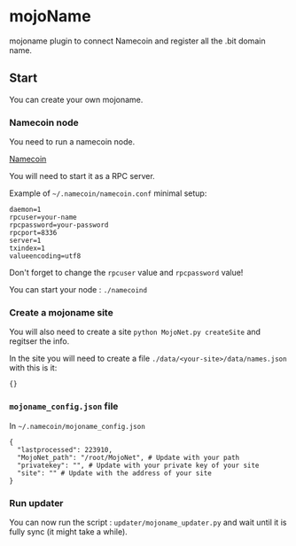 # mojoName

mojoname plugin to connect Namecoin and register all the .bit domain name.

## Start

You can create your own mojoname.

### Namecoin node

You need to run a namecoin node.

[Namecoin](https://namecoin.org/download/)

You will need to start it as a RPC server.

Example of `~/.namecoin/namecoin.conf` minimal setup:

```
daemon=1
rpcuser=your-name
rpcpassword=your-password
rpcport=8336
server=1
txindex=1
valueencoding=utf8
```

Don't forget to change the `rpcuser` value and `rpcpassword` value!

You can start your node : `./namecoind`

### Create a mojoname site

You will also need to create a site `python MojoNet.py createSite` and regitser the info.

In the site you will need to create a file `./data/<your-site>/data/names.json` with this is it:

```
{}
```

### `mojoname_config.json` file

In `~/.namecoin/mojoname_config.json`

```
{
  "lastprocessed": 223910,
  "MojoNet_path": "/root/MojoNet", # Update with your path
  "privatekey": "", # Update with your private key of your site
  "site": "" # Update with the address of your site
}
```

### Run updater

You can now run the script : `updater/mojoname_updater.py` and wait until it is fully sync (it might take a while).
